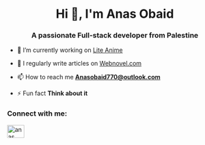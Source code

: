 <h1 align="center">Hi 👋, I'm Anas Obaid</h1>
<h3 align="center">A passionate Full-stack developer from Palestine</h3>

- 🔭 I’m currently working on [Lite Anime](www.liteanime.com)

- 📝 I regularly write articles on [Webnovel.com](Webnovel.com)

- 📫 How to reach me **Anasobaid770@outlook.com**

- ⚡ Fun fact **Think about it**

<h3 align="left">Connect with me:</h3>
<p align="left">
<a href="https://linkedin.com/in/anas obaid" target="blank"><img align="center" src="https://raw.githubusercontent.com/rahuldkjain/github-profile-readme-generator/master/src/images/icons/Social/linked-in-alt.svg" alt="anas obaid" height="30" width="40" /></a>
</p>

